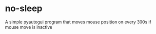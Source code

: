 # no-sleep
A simple pyautogui program that moves mouse position on every 300s if mouse move is inactive
